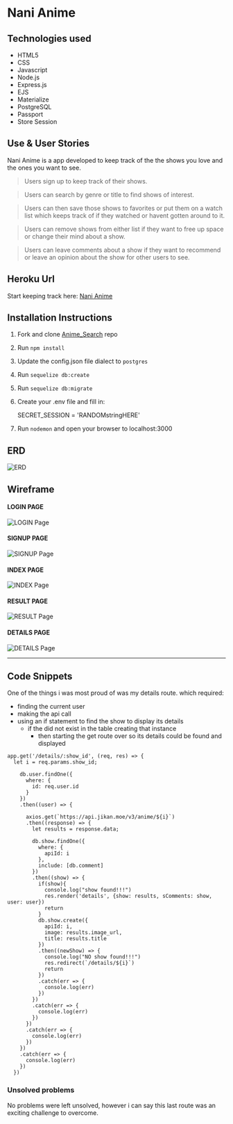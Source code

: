 # Nani Anime

## Technologies used

- HTML5
- CSS
- Javascript
- Node.js
- Express.js
- EJS
- Materialize
- PostgreSQL
- Passport
- Store Session

## Use & User Stories

Nani Anime is a app developed to keep track of the the shows you love and the ones you want to see. 

> Users sign up to keep track of their shows.

> Users can search by genre or title to find shows of interest.

> Users can then save those shows to favorites or put them on a watch list which keeps track of if they watched or havent gotten around to it.

> Users can remove shows from either list if they want to free up space or change their mind about a show.

> Users can leave comments about a show if they want to recommend or leave an opinion about the show for other users to see.


## Heroku Url

Start keeping track here: [Nani Anime](https://shanes-anime-search.herokuapp.com/)


## Installation Instructions

1. Fork and clone [Anime_Search](https://github.com/SLBendak/Anime_Search) repo

2. Run `npm install`

3. Update the config.json file dialect to `postgres`

4. Run `sequelize db:create`

5. Run `sequelize db:migrate`

6. Create your .env file and fill in: 

    SECRET_SESSION = 'RANDOMstringHERE'

7. Run `nodemon` and open your browser to localhost:3000

## ERD

![ERD](https://i.imgur.com/gzZKM1O.png)

## Wireframe

#### LOGIN PAGE
![LOGIN Page](https://i.imgur.com/YqcsCBls.png)
#### SIGNUP PAGE
![SIGNUP Page](https://i.imgur.com/i0bnbwps.png)
#### INDEX PAGE
![INDEX Page](https://i.imgur.com/op289Lqs.png)
#### RESULT PAGE
![RESULT Page](https://i.imgur.com/t6arm8Ts.png)
#### DETAILS PAGE
![DETAILS Page](https://i.imgur.com/ot7aIPgs.png)


---

## Code Snippets

One of the things i was most proud of was my details route. 
which required: 
- finding the current user
- making the api call
- using an if statement to find the show to display its details
    - if the did not exist in the table creating that instance
        - then starting the get route over so its details could be found and displayed

```
app.get('/details/:show_id', (req, res) => {
  let i = req.params.show_id;
  
    db.user.findOne({
      where: {
        id: req.user.id
      }
    })
    .then((user) => {

      axios.get(`https://api.jikan.moe/v3/anime/${i}`)
      .then((response) => {
        let results = response.data;
        
        db.show.findOne({
          where: {
            apiId: i
          },
          include: [db.comment]
        })
        .then((show) => {
          if(show){
            console.log("show found!!!")
            res.render('details', {show: results, sComments: show, user: user})
            return
          }
          db.show.create({
            apiId: i,
            image: results.image_url,
            title: results.title
          })
          .then((newShow) => {
            console.log("NO show found!!!")
            res.redirect(`/details/${i}`)
            return
          })
          .catch(err => {
            console.log(err)
          })
        })
        .catch(err => {
          console.log(err)
        })
      })
      .catch(err => {
        console.log(err)
      })
    })
    .catch(err => {
      console.log(err)
    })
  })

```

### Unsolved problems
No problems were left unsolved, however i can say this last route was an exciting challenge to overcome.